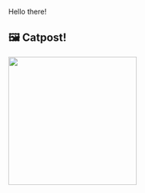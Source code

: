Hello there!



## 🖼️ Catpost!

<sub>
    <img src="https://cdn2.thecatapi.com/images/MTg1NTk4Mg.jpg" height="256">
</sub>


